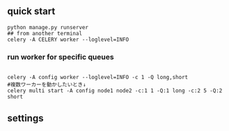 
## quick start


```
python manage.py runserver
## from another terminal
celery -A CELERY worker --loglevel=INFO

```
### run worker for specific queues
```

celery -A config worker --loglevel=INFO -c 1 -Q long,short
#複数ワーカーを動かしたいとき↓
celery multi start -A config node1 node2 -c:1 1 -Q:1 long -c:2 5 -Q:2 short

```


## settings
